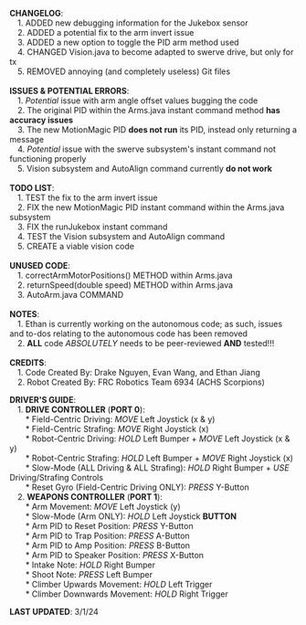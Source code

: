 **CHANGELOG**:  <br> 
&ensp;&ensp;1. ADDED new debugging information for the Jukebox sensor  <br> 
&ensp;&ensp;2. ADDED a potential fix to the arm invert issue  <br> 
&ensp;&ensp;3. ADDED a new option to toggle the PID arm method used  <br> 
&ensp;&ensp;4. CHANGED Vision.java to become adapted to swerve drive, but only for tx  <br> 
&ensp;&ensp;5. REMOVED annoying (and completely useless) Git files  <br>   
**ISSUES & POTENTIAL ERRORS**:  <br> 
&ensp;&ensp;1. *Potential* issue with arm angle offset values bugging the code  <br> 
&ensp;&ensp;2. The original PID within the Arms.java instant command method **has accuracy issues**  <br> 
&ensp;&ensp;3. The new MotionMagic PID **does not run** its PID, instead only returning a message  <br> 
&ensp;&ensp;4. *Potential* issue with the swerve subsystem's instant command not functioning properly  <br> 
&ensp;&ensp;5. Vision subsystem and AutoAlign command currently **do not work**  <br>   
**TODO LIST**:  <br> 
&ensp;&ensp;1. TEST the fix to the arm invert issue  <br> 
&ensp;&ensp;2. FIX the new MotionMagic PID instant command within the Arms.java subsystem  <br> 
&ensp;&ensp;3. FIX the runJukebox instant command  <br> 
&ensp;&ensp;4. TEST the Vision subsystem and AutoAlign command  <br> 
&ensp;&ensp;5. CREATE a viable vision code  <br>   
**UNUSED CODE**:  <br>
&ensp;&ensp;1. correctArmMotorPositions() METHOD within Arms.java  <br> 
&ensp;&ensp;2. returnSpeed(double speed) METHOD within Arms.java  <br> 
&ensp;&ensp;3. AutoArm.java COMMAND  <br>   
**NOTES**:  <br> 
&ensp;&ensp;1. Ethan is currently working on the autonomous code; as such, issues and to-dos relating to the autonomous code has been removed  <br> 
&ensp;&ensp;2. **ALL** code *ABSOLUTELY* needs to be peer-reviewed **AND** tested!!!  <br>   
**CREDITS**:  <br> 
&ensp;&ensp;1. Code Created By: Drake Nguyen, Evan Wang, and Ethan Jiang  <br> 
&ensp;&ensp;2. Robot Created By: FRC Robotics Team 6934 (ACHS Scorpions)  <br>   

**DRIVER'S GUIDE**:  <br> 
&ensp;&ensp;1. **DRIVE CONTROLLER** (**PORT 0**):  <br> 
&ensp;&ensp;&ensp;&ensp;* Field-Centric Driving: *MOVE* Left Joystick (x & y)  <br> 
&ensp;&ensp;&ensp;&ensp;* Field-Centric Strafing: *MOVE* Right Joystick (x)  <br> 
&ensp;&ensp;&ensp;&ensp;* Robot-Centric Driving: *HOLD* Left Bumper + *MOVE* Left Joystick (x & y)  <br> 
&ensp;&ensp;&ensp;&ensp;* Robot-Centric Strafing: *HOLD* Left Bumper + *MOVE* Right Joystick (x)  <br> 
&ensp;&ensp;&ensp;&ensp;* Slow-Mode (ALL Driving & ALL Strafing): *HOLD* Right Bumper + *USE* Driving/Strafing Controls  <br> 
&ensp;&ensp;&ensp;&ensp;* Reset Gyro (Field-Centric Driving ONLY): *PRESS* Y-Button  <br> 
&ensp;&ensp;2. **WEAPONS CONTROLLER** (**PORT 1**): <br> 
&ensp;&ensp;&ensp;&ensp;* Arm Movement: *MOVE* Left Joystick (y)  <br> 
&ensp;&ensp;&ensp;&ensp;* Slow-Mode (Arm ONLY): *HOLD* Left Joystick **BUTTON**  <br> 
&ensp;&ensp;&ensp;&ensp;* Arm PID to Reset Position: *PRESS* Y-Button  <br> 
&ensp;&ensp;&ensp;&ensp;* Arm PID to Trap Position: *PRESS* A-Button  <br> 
&ensp;&ensp;&ensp;&ensp;* Arm PID to Amp Position: *PRESS* B-Button  <br> 
&ensp;&ensp;&ensp;&ensp;* Arm PID to Speaker Position: *PRESS* X-Button  <br> 
&ensp;&ensp;&ensp;&ensp;* Intake Note: *HOLD* Right Bumper  <br> 
&ensp;&ensp;&ensp;&ensp;* Shoot Note: *PRESS* Left Bumper  <br> 
&ensp;&ensp;&ensp;&ensp;* Climber Upwards Movement: *HOLD* Left Trigger  <br> 
&ensp;&ensp;&ensp;&ensp;* Climber Downwards Movement: *HOLD* Right Trigger  <br>   

**LAST UPDATED**: 3/1/24
